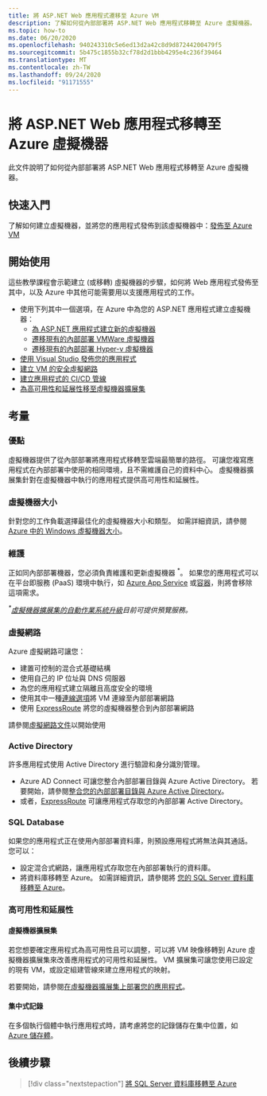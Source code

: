 ```yaml
---
title: 將 ASP.NET Web 應用程式遷移至 Azure VM
description: 了解如何從內部部署將 ASP.NET Web 應用程式移轉至 Azure 虛擬機器。
ms.topic: how-to
ms.date: 06/20/2020
ms.openlocfilehash: 940243310c5e6ed13d2a42c8d9d87244200479f5
ms.sourcegitcommit: 5b475c1855b32cf78d2d1bbb4295e4c236f39464
ms.translationtype: MT
ms.contentlocale: zh-TW
ms.lasthandoff: 09/24/2020
ms.locfileid: "91171555"
---
```

# <a name="migrate-an-aspnet-web-application-to-an-azure-virtual-machine"></a>將 ASP.NET Web 應用程式移轉至 Azure 虛擬機器

此文件說明了如何從內部部署將 ASP.NET Web 應用程式移轉至 Azure 虛擬機器。

## <a name="quickstart"></a>快速入門

了解如何建立虛擬機器，並將您的應用程式發佈到該虛擬機器中：[發佈至 Azure VM](https://tutorials.visualstudio.com/aspnet-vm/intro)

## <a name="get-started"></a>開始使用

這些教學課程會示範建立 (或移轉) 虛擬機器的步驟，如何將 Web 應用程式發佈至其中，以及 Azure 中其他可能需要用以支援應用程式的工作。

- 使用下列其中一個選項，在 Azure 中為您的 ASP.NET 應用程式建立虛擬機器：
  - [為 ASP.NET 應用程式建立新的虛擬機器](https://go.microsoft.com/fwlink/?linkid=863237)
  - [遷移現有的內部部署 VMWare 虛擬機器](/azure/migrate/tutorial-migrate-vmware)
  - [遷移現有的內部部署 Hyper-v 虛擬機器](/azure/migrate/tutorial-migrate-hyper-v)
- [使用 Visual Studio 發佈您的應用程式](https://go.microsoft.com/fwlink/?linkid=863240)
- [建立 VM 的安全虛擬網路](/azure/virtual-network/virtual-network-get-started-vnet-subnet)
- [建立應用程式的 CI/CD 管線](/vsts/build-release/apps/cd/deploy-webdeploy-iis-deploygroups)
- [為高可用性和延展性移至虛擬機器擴展集](/azure/virtual-machine-scale-sets/virtual-machine-scale-sets-deploy-app)

## <a name="considerations"></a>考量

### <a name="benefits"></a>優點

虛擬機器提供了從內部部署將應用程式移轉至雲端最簡單的路徑。 可讓您複寫應用程式在內部部署中使用的相同環境，且不需維護自己的資料中心。 虛擬機器擴展集針對在虛擬機器中執行的應用程式提供高可用性和延展性。

### <a name="virtual-machine-size"></a>虛擬機器大小

針對您的工作負載選擇最佳化的虛擬機器大小和類型。 如需詳細資訊，請參閱 [Azure 中的 Windows 虛擬機器大小](/azure/virtual-machines/windows/sizes)。

### <a name="maintenance"></a>維護

正如同內部部署機器，您必須負責維護和更新虛擬機器 <sup>&#42;</sup>。 如果您的應用程式可以在平台即服務 (PaaS) 環境中執行，如 [Azure App Service](/azure/app-service/) 或[容器](/azure/app-service/containers/)，則將會移除這項需求。

*<sup>&#42;</sup>[虛擬機器擴展集的自動作業系統升級](/azure/virtual-machine-scale-sets/virtual-machine-scale-sets-automatic-upgrade)目前可提供預覽服務。*

### <a name="virtual-networks"></a>虛擬網路

Azure 虛擬網路可讓您：

- 建置可控制的混合式基礎結構
- 使用自己的 IP 位址與 DNS 伺服器
- 為您的應用程式建立隔離且高度安全的環境
- 使用其中一種[連線選項](/azure/vpn-gateway/vpn-gateway-about-vpngateways#s2smulti)將 VM 連線至內部部署網路
- 使用 [ExpressRoute](https://azure.microsoft.com/services/expressroute/) 將您的虛擬機器整合到內部部署網路

請參閱[虛擬網路文件](/azure/virtual-network/)以開始使用

### <a name="active-directory"></a>Active Directory

許多應用程式使用 Active Directory 進行驗證和身分識別管理。

- Azure AD Connect 可讓您整合內部部署目錄與 Azure Active Directory。 若要開始，請參閱[整合您的內部部署目錄與 Azure Active Directory](/azure/active-directory/connect/active-directory-aadconnect)。
- 或者，[ExpressRoute](https://azure.microsoft.com/services/expressroute/) 可讓應用程式存取您的內部部署 Active Directory。

### <a name="sql-databases"></a>SQL Database

如果您的應用程式正在使用內部部署資料庫，則預設應用程式將無法與其通話。 您可以：

- 設定混合式網路，讓應用程式存取您在內部部署執行的資料庫。
- 將資料庫移轉至 Azure。 如需詳細資訊，請參閱將 [您的 SQL Server 資料庫移轉至 Azure](sql.md)。

### <a name="high-availability-and-scalability"></a>高可用性和延展性

#### <a name="virtual-machine-scale-sets"></a>虛擬機器擴展集

若您想要確定應用程式為高可用性且可以調整，可以將 VM 映像移轉到 Azure 虛擬機器擴展集來改善應用程式的可用性和延展性。 VM 擴展集可讓您使用已設定的現有 VM，或設定組建管線來建立應用程式的映射。

若要開始，請參閱[在虛擬機器擴展集上部署您的應用程式](/azure/virtual-machine-scale-sets/virtual-machine-scale-sets-deploy-app)。

#### <a name="centralized-logging"></a>集中式記錄

在多個執行個體中執行應用程式時，請考慮將您的記錄儲存在集中位置，如 [Azure 儲存體](/azure/storage/)。

## <a name="next-steps"></a>後續步驟

> [!div class="nextstepaction"]
> [將 SQL Server 資料庫移轉至 Azure](sql.md)
